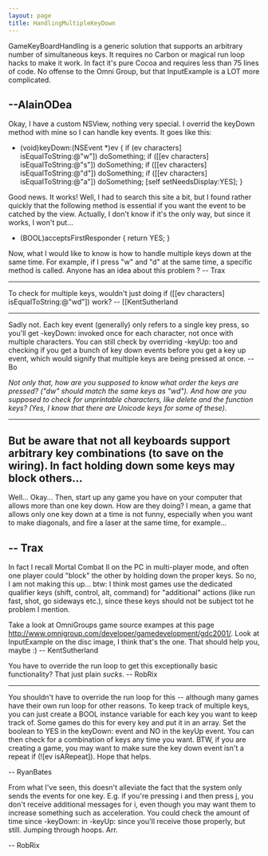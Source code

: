 ```yaml
---
layout: page
title: HandlingMultipleKeyDown
---
```


GameKeyBoardHandling is a generic solution that supports an arbitrary number of simultaneous keys. It requires no Carbon or magical run loop hacks to make it work. In fact it's pure Cocoa and requires less than 75 lines of code. No offense to the Omni Group, but that I<nowiki/>nputExample is a LOT more complicated.

--AlainODea
----

Okay, I have a custom NSView, nothing very special. I overrid the keyDown method with mine so I can handle key events. It goes like this:
    
- (void)keyDown:(NSEvent *)ev
{
    if (ev characters] isEqualToString:@"w"])
        doSomething;
    if ([[ev characters] isEqualToString:@"s"])
        doSomething;
    if ([[ev characters] isEqualToString:@"d"])
        doSomething;
    if ([[ev characters] isEqualToString:@"a"])
        doSomething;
    [self setNeedsDisplay:YES];
}


Good news. It works! Well, I had to search this site a bit, but I found rather quickly that the following method is essential if you want the event to be catched by the view. Actually, I don't know if it's the only way, but since it works, I won't put...
    
- (BOOL)acceptsFirstResponder
{
     return YES;
}


Now, what I would like to know is how to handle multiple keys down at the same time. For example, if I press "w" and "d" at the same time, a specific method is called. Anyone has an idea about this problem ? -- Trax

----

To check for multiple keys, wouldn't just doing if ([[ev characters] isEqualToString:@"wd"]) work? -- [[KentSutherland

----

Sadly not.  Each key event (generally) only refers to a single key press, so you'll get -keyDown: invoked once for each character, not once with multiple characters.  You can still check by overriding -keyUp: too and checking if you get a bunch of key down events before you get a key up event, which would signify that multiple keys are being pressed at once. -- Bo

*Not only that, how are you supposed to know what order the keys are pressed? ("dw" should match the same keys as "wd"). And how are you supposed to check for unprintable characters, like delete and the function keys? (Yes, I know that there are Unicode keys for some of these).*

----

But be aware that not all keyboards support arbitrary key combinations (to save on the wiring). In fact holding down some keys may block others...
----

Well... Okay... Then, start up any game you have on your computer that allows more than one key down. How are they doing? I mean, a game that allows only one key down at a time is not funny, especially when you want to make diagonals, and fire a laser at the same time, for example...

-- Trax
----
In fact I recall Mortal Combat II on the PC in multi-player mode, and often one player could "block" the other by holding down the proper keys. So no, I am not making this up... btw: I think most games use the dedicated qualifier keys (shift, control, alt, command) for "additional" actions (like run fast, shot, go sideways etc.), since these keys should not be subject tot he problem I mention.

Take a look at OmniGroups game source exampes at this page http://www.omnigroup.com/developer/gamedevelopment/gdc2001/. Look at I<nowiki/>nputExample on the disc image, I think that's the one. That should help you, maybe :) -- KentSutherland

You have to override the run loop to get this exceptionally basic functionality? That just plain *sucks*. -- RobRix

----

You shouldn't have to override the run loop for this -- although many games have their own run loop for other reasons. To keep track of multiple keys, you can just create a BOOL instance variable for each key you want to keep track of. Some games do this for every key and put it in an array. Set the boolean to YES in the keyDown: event and NO in the keyUp event. You can then check for a combination of keys any time you want. BTW, if you are creating a game, you may want to make sure the key down event isn't a repeat     if (![ev isARepeat]). Hope that helps.

-- RyanBates

From what I've seen, this doesn't alleviate the fact that the system only sends the events for one key. E.g. if you're pressing i and then press j, you don't receive additional messages for i, even though you may want them to increase something such as acceleration. You could check the amount of time since -keyDown: in -keyUp: since you'll receive those properly, but still. Jumping through hoops. Arr.

-- RobRix

